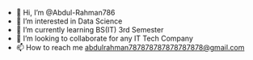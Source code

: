 - 👋 Hi, I’m @Abdul-Rahman786
- 👀 I’m interested in Data Science
- 🌱 I’m currently learning BS(IT) 3rd Semester
- 💞️ I’m looking to collaborate for any IT Tech Company 
- 📫 How to reach me abdulrahman787878787878787878@gmail.com


<!---
Abdul-Rahman786/Abdul-Rahman786 is a ✨ special ✨ repository because its `README.md` (this file) appears on your GitHub profile.
You can click the Preview link to take a look at your changes.
--->
